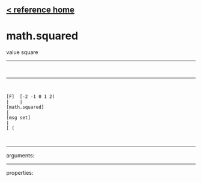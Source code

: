 [< reference home](index.html)
---

# math.squared


value square

---

<br>


---


```


[F]  [-2 -1 0 1 2(
|    |
[math.squared]
|
[msg set]
|
[ (

            
```

---
arguments:


---
properties:


